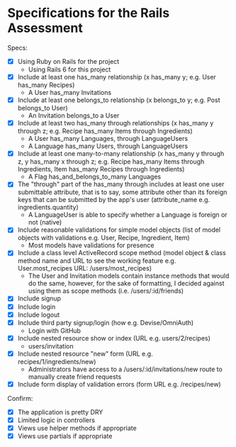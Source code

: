 # Specifications for the Rails Assessment

Specs:
- [x] Using Ruby on Rails for the project
   -  Using Rails 6 for this project
- [x] Include at least one has_many relationship (x has_many y; e.g. User has_many Recipes)
   -  A User has_many Invitations
- [x] Include at least one belongs_to relationship (x belongs_to y; e.g. Post belongs_to User)
   -  An Invitation belongs_to a User
- [x] Include at least two has_many through relationships (x has_many y through z; e.g. Recipe has_many Items through Ingredients)
   -  A User has_many Languages, through LanguageUsers
   -  A Language has_many Users, through LanguageUsers
- [x] Include at least one many-to-many relationship (x has_many y through z, y has_many x through z; e.g. Recipe has_many Items through Ingredients, Item has_many Recipes through Ingredients)
   -  A Flag has_and_belongs_to_many Languages
- [x] The "through" part of the has_many through includes at least one user submittable attribute, that is to say, some attribute other than its foreign keys that can be submitted by the app's user (attribute_name e.g. ingredients.quantity)
   -  A LanguageUser is able to specify whether a Language is foreign or not (native)
- [x] Include reasonable validations for simple model objects (list of model objects with validations e.g. User, Recipe, Ingredient, Item)
   -  Most models have validations for presence
- [x] Include a class level ActiveRecord scope method (model object & class method name and URL to see the working feature e.g. User.most_recipes URL: /users/most_recipes)
   -  The User and Invitation models contain instance methods that would do the same, however, for the sake of formatting, I decided against using them as scope methods (i.e. /users/:id/friends)
- [x] Include signup
- [x] Include login
- [x] Include logout
- [x] Include third party signup/login (how e.g. Devise/OmniAuth)
   -  Login with GitHub
- [x] Include nested resource show or index (URL e.g. users/2/recipes)
   -  users/invitation
- [x] Include nested resource "new" form (URL e.g. recipes/1/ingredients/new)
   -  Administrators have access to a /users/:id/invitations/new route to manually create friend requests
- [x] Include form display of validation errors (form URL e.g. /recipes/new)

Confirm:
- [x] The application is pretty DRY
- [x] Limited logic in controllers
- [x] Views use helper methods if appropriate
- [x] Views use partials if appropriate